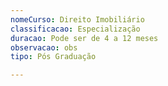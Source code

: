 ```yaml
---
nomeCurso: Direito Imobiliário
classificacao: Especialização
duracao: Pode ser de 4 a 12 meses
observacao: obs
tipo: Pós Graduação

---
```


